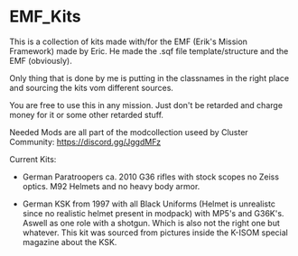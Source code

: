 # EMF_Kits
This is a collection of kits made with/for the EMF (Erik's Mission Framework) made by Eric. 
He made the .sqf file template/structure and the EMF (obviously). 

Only thing that is done by me is putting in the classnames in the right place and sourcing the kits vom different sources.

You are free to use this in any mission. Just don't be retarded and charge money for it or some other retarded stuff. 

Needed Mods are all part of the modcollection useed by Cluster Community:
https://discord.gg/JggdMFz

Current Kits:
- German Paratroopers ca. 2010
   G36 rifles with stock scopes no Zeiss optics.
   M92 Helmets and no heavy body armor. 

- German KSK from 1997 with all Black Uniforms (Helmet is unrealistc 
  since no realistic helmet present in modpack) with MP5's and G36K's. Aswell as one role with a shotgun. Which is also not the right one but whatever. This kit was sourced from pictures inside the K-ISOM special magazine about the KSK. 




